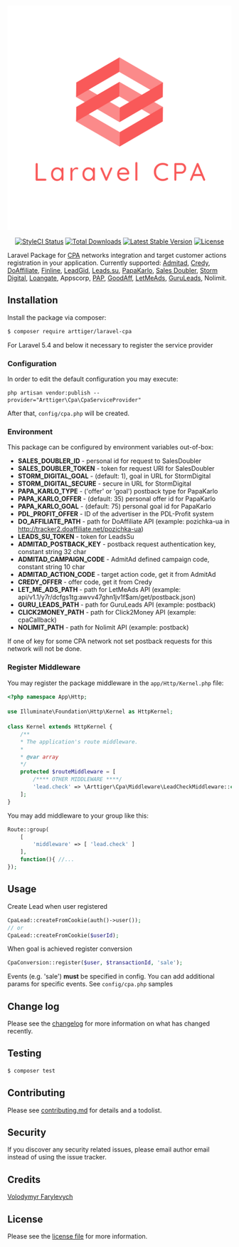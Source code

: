 <p align="center">
    <img src="logo.png" alt="Laravel CPA Network Integration">
</p>

<p align="center">
    <a href="https://github.styleci.io/repos/402023827"><img src="https://github.styleci.io/repos/402023827/shield?style=flat" alt="StyleCI Status"></a>
    <a href="https://packagist.org/packages/arttiger/laravel-cpa"><img src="https://img.shields.io/packagist/dt/arttiger/laravel-cpa?style=flat" alt="Total Downloads"></a>
    <a href="https://packagist.org/packages/arttiger/laravel-cpa"><img src="https://img.shields.io/packagist/v/arttiger/laravel-cpa?style=flat" alt="Latest Stable Version"></a>
    <a href="https://packagist.org/packages/arttiger/laravel-cpa"><img src="https://img.shields.io/packagist/l/arttiger/laravel-cpa?style=flat" alt="License"></a>
</p>

Laravel Package for [CPA](https://en.wikipedia.org/wiki/Cost_per_action) networks integration and target customer
actions registration in your application.
Currently supported: [Admitad](https://www.admitad.com/ru/), [Credy](https://www.adcredy.com/),
[DoAffiliate](https://www.doaffiliate.net/), [Finline](https://finline.ua/), [LeadGid](https://leadgid.eu/),
[Leads.su](https://leads.su/), [PapaKarlo](https://papakarlo.com/), [Sales Doubler](https://www.salesdoubler.com.ua/),
[Storm Digital](https://stormdigital.io/), [Loangate](https://loangate.network/), Appscorp,
[PAP](https://squidleads.com/), [GoodAff](https://www.goodaff.com/), [LetMeAds](https://letmeads.com/),
[GuruLeads](https://www.guruleads.ru/), Nolimit.

## Installation

Install the package via composer:

``` bash
$ composer require arttiger/laravel-cpa
```

For Laravel 5.4 and below it necessary to register the service provider

### Configuration

In order to edit the default configuration you may execute:
```
php artisan vendor:publish --provider="Arttiger\Cpa\CpaServiceProvider"
```

After that, `config/cpa.php` will be created.

### Environment
This package can be configured by environment variables out-of-box:

- **SALES_DOUBLER_ID** - personal id for request to SalesDoubler
- **SALES_DOUBLER_TOKEN** - token for request URI for SalesDoubler
- **STORM_DIGITAL_GOAL** - (default: 1), goal in URL for StormDigital
- **STORM_DIGITAL_SECURE** - secure in URL for StormDigital
- **PAPA_KARLO_TYPE** - ('offer' or 'goal') postback type for PapaKarlo
- **PAPA_KARLO_OFFER** - (default: 35) personal offer id for PapaKarlo
- **PAPA_KARLO_GOAL** - (default: 75) personal goal id for PapaKarlo
- **PDL_PROFIT_OFFER** - ID of the advertiser in the PDL-Profit system
- **DO_AFFILIATE_PATH** - path for DoAffiliate API (example: pozichka-ua in http://tracker2.doaffiliate.net/pozichka-ua)
- **LEADS_SU_TOKEN** - token for LeadsSu
- **ADMITAD_POSTBACK_KEY** - postback request authentication key, constant string 32 char
- **ADMITAD_CAMPAIGN_CODE** - AdmitAd defined campaign code, constant string 10 char
- **ADMITAD_ACTION_CODE** - target action code, get it from AdmitAd
- **CREDY_OFFER** - offer code, get it from Credy
- **LET_ME_ADS_PATH** - path for LetMeAds API (example: api/v1.1/y7r/dcfgs1tg:awvv47ghn1jv1f$am/get/postback.json)
- **GURU_LEADS_PATH** - path for GuruLeads API (example: postback)
- **CLICK2MONEY_PATH** - path for Click2Money API (example: cpaCallback)
- **NOLIMIT_PATH** - path for Nolimit API (example: postback)

If one of key for some CPA network not set 
postback requests for this network will not be done. 

### Register Middleware

You may register the package middleware in the `app/Http/Kernel.php` file:

```php
<?php namespace App\Http;

use Illuminate\Foundation\Http\Kernel as HttpKernel;

class Kernel extends HttpKernel {
    /**
    * The application's route middleware.
    *
    * @var array
    */
    protected $routeMiddleware = [
        /**** OTHER MIDDLEWARE ****/
        'lead.check' => \Arttiger\Cpa\Middleware\LeadCheckMiddleware::class
    ];
}
```

You may add middleware to your group like this:

```php
Route::group(
    [
        'middleware' => [ 'lead.check' ]
    ], 
    function(){ //...
});
```

## Usage

Create Lead when user registered
```php
CpaLead::createFromCookie(auth()->user());
// or
CpaLead::createFromCookie($userId);
```

When goal is achieved register conversion 
```php
CpaConversion::register($user, $transactionId, 'sale');
```
Events (e.g. 'sale') **must** be specified in config. You can add additional params for specific events. See `config/cpa.php` samples

## Change log

Please see the [changelog](CHANGELOG.md) for more information on what has changed recently.

## Testing

``` bash
$ composer test
```

## Contributing

Please see [contributing.md](CONTRIBUTING.md) for details and a todolist.

## Security

If you discover any security related issues, please email author email instead of using the issue tracker.

## Credits

[Volodymyr Farylevych](https://github.com/arttiger)

## License

Please see the [license file](LICENSE.md) for more information.
